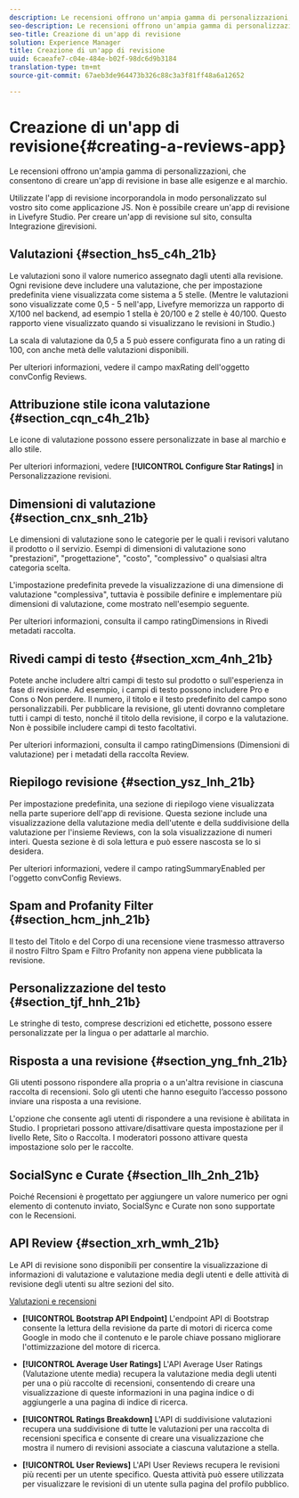```yaml
---
description: Le recensioni offrono un'ampia gamma di personalizzazioni, che consentono di creare un'app di revisione in base alle esigenze e al marchio.
seo-description: Le recensioni offrono un'ampia gamma di personalizzazioni, che consentono di creare un'app di revisione in base alle esigenze e al marchio.
seo-title: Creazione di un'app di revisione
solution: Experience Manager
title: Creazione di un'app di revisione
uuid: 6caeafe7-c04e-484e-b02f-98dc6d9b3184
translation-type: tm+mt
source-git-commit: 67aeb3de964473b326c88c3a3f81ff48a6a12652

---
```



# Creazione di un'app di revisione{#creating-a-reviews-app}

Le recensioni offrono un'ampia gamma di personalizzazioni, che consentono di creare un'app di revisione in base alle esigenze e al marchio.

Utilizzate l'app di revisione incorporandola in modo personalizzato sul vostro sito come applicazione JS. Non è possibile creare un'app di revisione in Livefyre Studio. Per creare un'app di revisione sul sito, consulta Integrazione [di](/help/implementation/c-app-integrations/c-reviews-integration.md)revisioni.


## Valutazioni {#section_hs5_c4h_21b}

Le valutazioni sono il valore numerico assegnato dagli utenti alla revisione. Ogni revisione deve includere una valutazione, che per impostazione predefinita viene visualizzata come sistema a 5 stelle. (Mentre le valutazioni sono visualizzate come 0,5 - 5 nell'app, Livefyre memorizza un rapporto di X/100 nel backend, ad esempio 1 stella è 20/100 e 2 stelle è 40/100. Questo rapporto viene visualizzato quando si visualizzano le revisioni in Studio.)

La scala di valutazione da 0,5 a 5 può essere configurata fino a un rating di 100, con anche metà delle valutazioni disponibili.

Per ulteriori informazioni, vedere il campo maxRating dell'oggetto convConfig Reviews.

## Attribuzione stile icona valutazione {#section_cqn_c4h_21b}

Le icone di valutazione possono essere personalizzate in base al marchio e allo stile.

Per ulteriori informazioni, vedere **[!UICONTROL Configure Star Ratings]** in Personalizzazione revisioni.

## Dimensioni di valutazione {#section_cnx_snh_21b}

Le dimensioni di valutazione sono le categorie per le quali i revisori valutano il prodotto o il servizio. Esempi di dimensioni di valutazione sono "prestazioni", "progettazione", "costo", "complessivo" o qualsiasi altra categoria scelta.

L'impostazione predefinita prevede la visualizzazione di una dimensione di valutazione "complessiva", tuttavia è possibile definire e implementare più dimensioni di valutazione, come mostrato nell'esempio seguente.

Per ulteriori informazioni, consulta il campo ratingDimensions in Rivedi metadati raccolta.

## Rivedi campi di testo {#section_xcm_4nh_21b}

Potete anche includere altri campi di testo sul prodotto o sull'esperienza in fase di revisione. Ad esempio, i campi di testo possono includere Pro e Cons o Non perdere. Il numero, il titolo e il testo predefinito del campo sono personalizzabili. Per pubblicare la revisione, gli utenti dovranno completare tutti i campi di testo, nonché il titolo della revisione, il corpo e la valutazione. Non è possibile includere campi di testo facoltativi.

Per ulteriori informazioni, consulta il campo ratingDimensions (Dimensioni di valutazione) per i metadati della raccolta Review.

## Riepilogo revisione {#section_ysz_lnh_21b}

Per impostazione predefinita, una sezione di riepilogo viene visualizzata nella parte superiore dell'app di revisione. Questa sezione include una visualizzazione della valutazione media dell'utente e della suddivisione della valutazione per l'insieme Reviews, con la sola visualizzazione di numeri interi. Questa sezione è di sola lettura e può essere nascosta se lo si desidera.

Per ulteriori informazioni, vedere il campo ratingSummaryEnabled per l'oggetto convConfig Reviews.

## Spam and Profanity Filter {#section_hcm_jnh_21b}

Il testo del Titolo e del Corpo di una recensione viene trasmesso attraverso il nostro Filtro Spam e Filtro Profanity non appena viene pubblicata la revisione.

## Personalizzazione del testo {#section_tjf_hnh_21b}

Le stringhe di testo, comprese descrizioni ed etichette, possono essere personalizzate per la lingua o per adattarle al marchio.

## Risposta a una revisione {#section_yng_fnh_21b}

Gli utenti possono rispondere alla propria o a un'altra revisione in ciascuna raccolta di recensioni. Solo gli utenti che hanno eseguito l’accesso possono inviare una risposta a una revisione.

L'opzione che consente agli utenti di rispondere a una revisione è abilitata in Studio. I proprietari possono attivare/disattivare questa impostazione per il livello Rete, Sito o Raccolta. I moderatori possono attivare questa impostazione solo per le raccolte.

## SocialSync e Curate {#section_llh_2nh_21b}

Poiché Recensioni è progettato per aggiungere un valore numerico per ogni elemento di contenuto inviato, SocialSync e Curate non sono supportate con le Recensioni.

## API Review {#section_xrh_wmh_21b}

Le API di revisione sono disponibili per consentire la visualizzazione di informazioni di valutazione e valutazione media degli utenti e delle attività di revisione degli utenti su altre sezioni del sito.

[Valutazioni e recensioni](https://api.livefyre.com/docs/apis/by-category/ratings-and-reviews)

* **[!UICONTROL Bootstrap API Endpoint]** L'endpoint API di Bootstrap consente la lettura della revisione da parte di motori di ricerca come Google in modo che il contenuto e le parole chiave possano migliorare l'ottimizzazione del motore di ricerca.

* **[!UICONTROL Average User Ratings]** L'API Average User Ratings (Valutazione utente media) recupera la valutazione media degli utenti per una o più raccolte di recensioni, consentendo di creare una visualizzazione di queste informazioni in una pagina indice o di aggiungerle a una pagina di indice di ricerca.

* **[!UICONTROL Ratings Breakdown]** L'API di suddivisione valutazioni recupera una suddivisione di tutte le valutazioni per una raccolta di recensioni specifica e consente di creare una visualizzazione che mostra il numero di revisioni associate a ciascuna valutazione a stella.

* **[!UICONTROL User Reviews]** L'API User Reviews recupera le revisioni più recenti per un utente specifico. Questa attività può essere utilizzata per visualizzare le revisioni di un utente sulla pagina del profilo pubblico.

